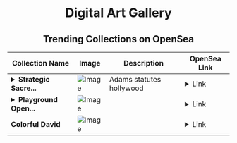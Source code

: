 <div align="center">

# Digital Art Gallery

## Trending Collections on OpenSea

| Collection Name                       | Image                                                                                     | Description                       | OpenSea Link                                                                                          |
|---------------------------------------|-------------------------------------------------------------------------------------------|-----------------------------------|--------------------------------------------------------------------------------------------------------|
| **<details><summary>Strategic Sacre...</summary>Strategic Sacred Marking</details>** | ![Image](https://i.seadn.io/s/raw/files/2dd436be639fc0a02e4a0214db593305.jpg?w=500&auto=format?w=200&auto=format) | Adams statutes hollywood | <details><summary>Link</summary>[Strategic Sacred Marking](https://opensea.io/collection/strategic-sacred-marking)</details> |
| **<details><summary>Playground Open...</summary>Playground Open Ticketing Ecosystem Event 11194</details>** | ![Image](https://i.seadn.io/s/raw/files/ad4b567b5e819f5eb9dc8588aeb6896f.png?w=500&auto=format?w=200&auto=format) |  | <details><summary>Link</summary>[Playground Open Ticketing Ecosystem Event 11194](https://opensea.io/collection/playground-open-ticketing-ecosystem-event-11194)</details> |
| **Colorful David** | ![Image](https://i.seadn.io/s/raw/files/bdd63a67f682e1379d3709b16e4d93db.jpg?w=500&auto=format?w=200&auto=format) |  | <details><summary>Link</summary>[Colorful David](https://opensea.io/collection/colorful-david)</details> |

</div>